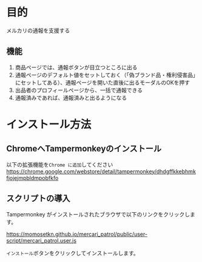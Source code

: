 # 目的
メルカリの通報を支援する

## 機能
1. 商品ページでは、通報ボタンが目立つところに出る
2. 通報ページのデフォルト値をセットしておく（「偽ブランド品・権利侵害品」にセットしてある）、通報ページを開いた直後に出るモーダルのOKを押す
3. 出品者のプロフィールページから、一括で通報できる
4. 通報済みであれば、通報済みと出るようになる

# インストール方法
## ChromeへTampermonkeyのインストール

以下の拡張機能を`Chrome に追加`してください
https://chrome.google.com/webstore/detail/tampermonkey/dhdgffkkebhmkfjojejmpbldmpobfkfo

## スクリプトの導入

Tampermonkey がインストールされたブラウザで以下のリンクをクリックします。

https://momosetkn.github.io/mercari_patrol/public/user-script/mercari_patrol.user.js

`インストール`ボタンをクリックしてインストールします。
